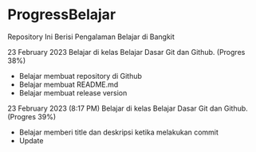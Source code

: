 # ProgressBelajar
Repository Ini Berisi Pengalaman Belajar di Bangkit

23 February 2023
Belajar di kelas Belajar Dasar Git dan Github. (Progres 38%)
  * Belajar membuat repository di Github
  * Belajar membuat README.md
  * Belajar membuat release version

23 February 2023 (8:17 PM)
Belajar di kelas Belajar Dasar Git dan Github. (Progres 39%)
 * Belajar memberi title dan deskripsi ketika melakukan commit
 * Update
